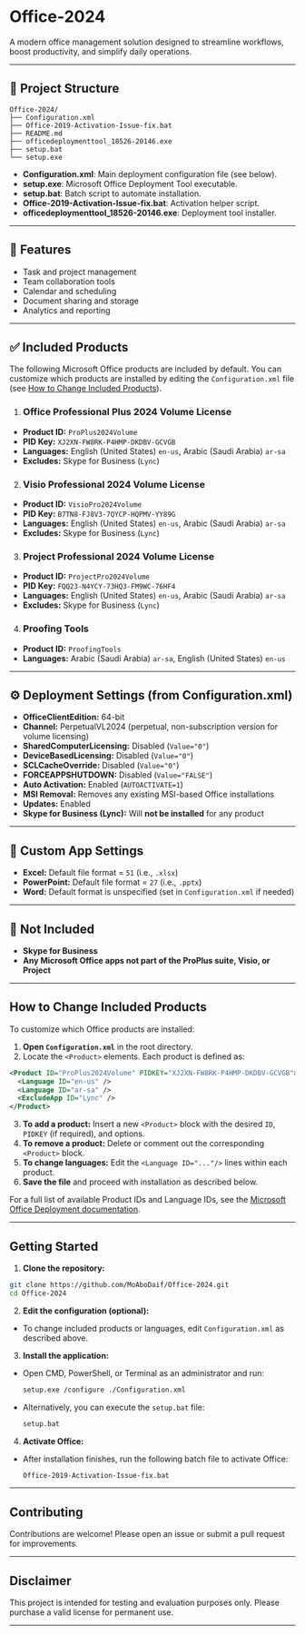 # Office-2024

A modern office management solution designed to streamline workflows, boost productivity, and simplify daily operations.

---

## 📁 Project Structure

```
Office-2024/
├── Configuration.xml
├── Office-2019-Activation-Issue-fix.bat
├── README.md
├── officedeploymenttool_18526-20146.exe
├── setup.bat
└── setup.exe
```

- **Configuration.xml**: Main deployment configuration file (see below).
- **setup.exe**: Microsoft Office Deployment Tool executable.
- **setup.bat**: Batch script to automate installation.
- **Office-2019-Activation-Issue-fix.bat**: Activation helper script.
- **officedeploymenttool_18526-20146.exe**: Deployment tool installer.

---

## 🚀 Features

- Task and project management
- Team collaboration tools
- Calendar and scheduling
- Document sharing and storage
- Analytics and reporting

---

## ✅ **Included Products**

The following Microsoft Office products are included by default. You can customize which products are installed by editing the `Configuration.xml` file (see [How to Change Included Products](#how-to-change-included-products)).

1. ### **Office Professional Plus 2024 Volume License**
  - **Product ID:** `ProPlus2024Volume`
  - **PID Key:** `XJ2XN-FW8RK-P4HMP-DKDBV-GCVGB`
  - **Languages:** English (United States) `en-us`, Arabic (Saudi Arabia) `ar-sa`
  - **Excludes:** Skype for Business (`Lync`)

2. ### **Visio Professional 2024 Volume License**
  - **Product ID:** `VisioPro2024Volume`
  - **PID Key:** `B7TN8-FJ8V3-7QYCP-HQPMV-YY89G`
  - **Languages:** English (United States) `en-us`, Arabic (Saudi Arabia) `ar-sa`
  - **Excludes:** Skype for Business (`Lync`)

3. ### **Project Professional 2024 Volume License**
  - **Product ID:** `ProjectPro2024Volume`
  - **PID Key:** `FQQ23-N4YCY-73HQ3-FM9WC-76HF4`
  - **Languages:** English (United States) `en-us`, Arabic (Saudi Arabia) `ar-sa`
  - **Excludes:** Skype for Business (`Lync`)

4. ### **Proofing Tools**
  - **Product ID:** `ProofingTools`
  - **Languages:** Arabic (Saudi Arabia) `ar-sa`, English (United States) `en-us`

---

## ⚙️ **Deployment Settings (from Configuration.xml)**

- **OfficeClientEdition:** 64-bit
- **Channel:** PerpetualVL2024 (perpetual, non-subscription version for volume licensing)
- **SharedComputerLicensing:** Disabled (`Value="0"`)
- **DeviceBasedLicensing:** Disabled (`Value="0"`)
- **SCLCacheOverride:** Disabled (`Value="0"`)
- **FORCEAPPSHUTDOWN:** Disabled (`Value="FALSE"`)
- **Auto Activation:** Enabled (`AUTOACTIVATE=1`)
- **MSI Removal:** Removes any existing MSI-based Office installations
- **Updates:** Enabled
- **Skype for Business (Lync):** Will **not be installed** for any product

---

## 📝 **Custom App Settings**

- **Excel:** Default file format = `51` (i.e., `.xlsx`)
- **PowerPoint:** Default file format = `27` (i.e., `.pptx`)
- **Word:** Default format is unspecified (set in `Configuration.xml` if needed)

---

## 🚫 **Not Included**

- **Skype for Business**
- **Any Microsoft Office apps not part of the ProPlus suite, Visio, or Project**

---

## How to Change Included Products

To customize which Office products are installed:

1. **Open `Configuration.xml`** in the root directory.
2. Locate the `<Product>` elements. Each product is defined as:
  ```xml
  <Product ID="ProPlus2024Volume" PIDKEY="XJ2XN-FW8RK-P4HMP-DKDBV-GCVGB">
    <Language ID="en-us" />
    <Language ID="ar-sa" />
    <ExcludeApp ID="Lync" />
  </Product>
  ```
3. **To add a product:** Insert a new `<Product>` block with the desired `ID`, `PIDKEY` (if required), and options.
4. **To remove a product:** Delete or comment out the corresponding `<Product>` block.
5. **To change languages:** Edit the `<Language ID="..."/>` lines within each product.
6. **Save the file** and proceed with installation as described below.

For a full list of available Product IDs and Language IDs, see the [Microsoft Office Deployment documentation](https://learn.microsoft.com/en-us/deployoffice/office-deployment-tool-configuration-options).

---

## Getting Started

1. **Clone the repository:**
  ```bash
  git clone https://github.com/MoAboDaif/Office-2024.git
  cd Office-2024
  ```

2. **Edit the configuration (optional):**
  - To change included products or languages, edit `Configuration.xml` as described above.

3. **Install the application:**
  - Open CMD, PowerShell, or Terminal as an administrator and run:
    ```bash
    setup.exe /configure ./Configuration.xml
    ```
  - Alternatively, you can execute the `setup.bat` file:
    ```bash
    setup.bat
    ```

4. **Activate Office:**
  - After installation finishes, run the following batch file to activate Office:
    ```bash
    Office-2019-Activation-Issue-fix.bat
    ```

---

## Contributing

Contributions are welcome! Please open an issue or submit a pull request for improvements.

---

## Disclaimer

This project is intended for testing and evaluation purposes only. Please purchase a valid license for permanent use.

---
